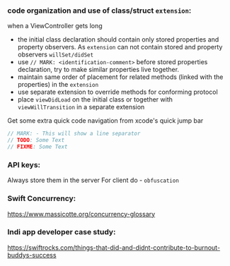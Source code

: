 ### code organization and use of class/struct `extension`:
when a ViewController gets long
- the initial class declaration should contain only stored properties and property observers. As `extension` can not contain stored and property observers `willSet/didSet`
- use `// MARK: <identification-comment>` before stored properties declaration, try to make similar properties live together.
- maintain same order of placement for related methods (linked with the properties) in the `extension`
- use separate extension to override methods for conforming protocol
- place `viewDidLoad` on the initial class or together with `viewWillTransition` in a separate extension

Get some extra quick code navigation from xcode's quick jump bar
```swift
// MARK: - This will show a line separator 
// TODO: Some Text
// FIXME: Some Text
```

### API keys:
Always store them in the server
For client do - `obfuscation`

### Swift Concurrency:
https://www.massicotte.org/concurrency-glossary

### Indi app developer case study:
https://swiftrocks.com/things-that-did-and-didnt-contribute-to-burnout-buddys-success